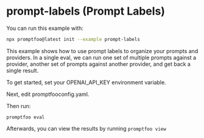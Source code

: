 # prompt-labels (Prompt Labels)

You can run this example with:

```bash
npx promptfoo@latest init --example prompt-labels
```

This example shows how to use prompt labels to organize your prompts and providers.
In a single eval, we can run one set of multiple prompts against a provider, another set
of prompts against another provider, and get back a single result.

To get started, set your OPENAI_API_KEY environment variable.

Next, edit promptfooconfig.yaml.

Then run:

```
promptfoo eval
```

Afterwards, you can view the results by running `promptfoo view`

